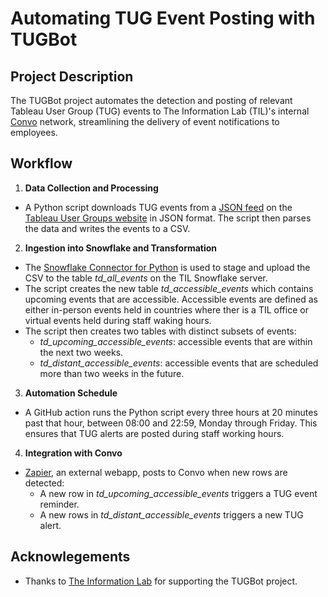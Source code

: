 # Automating TUG Event Posting with TUGBot

## Project Description
The TUGBot project automates the detection and posting of relevant Tableau User Group (TUG) events to The Information Lab (TIL)'s internal [Convo](https://www.convo.com/ "Convo Platform Website") network, streamlining the delivery of event notifications to employees.

## Workflow
1. **Data Collection and Processing**
* A Python script downloads TUG events from a [JSON feed](https://usergroups.tableau.com/api/event/?fields=id,title,description_short,picture,chapter,city,start_date,url,relative_url,video_url,event_type_title,event_type_logo,tags,allows_cohosting&status=Published "TUG Events JSON Feed") on the [Tableau User Groups website](https://usergroups.tableau.com/ "Tableau User Groups Website") in JSON format. The script then parses the data and writes the events to a CSV.
2. **Ingestion into Snowflake and Transformation**
* The [Snowflake Connector for Python](https://docs.snowflake.com/en/developer-guide/python-connector/python-connector "Snowflake Connector Documentation") is used to stage and upload the CSV to the table *td_all_events* on the TIL Snowflake server.
* The script creates the new table *td_accessible_events* which contains upcoming events that are accessible. Accessible events are defined as either in-person events held in countries where ther is a TIL office or virtual events held during staff waking hours.
* The script then creates two tables with distinct subsets of events:
  * *td_upcoming_accessible_events*: accessible events that are within the next two weeks.
  * *td_distant_accessible_events*: accessible events that are scheduled more than two weeks in the future.
3. **Automation Schedule**
* A GitHub action runs the Python script every three hours at 20 minutes past that hour, between 08:00 and 22:59, Monday through Friday. This ensures that TUG alerts are posted during staff working hours.
4. **Integration with Convo**
* [Zapier](https://zapier.com/ "Zapier Website"), an external webapp, posts to Convo when new rows are detected:
  * A new row in *td_upcoming_accessible_events* triggers a TUG event reminder.
  * A new rows in *td_distant_accessible_events* triggers a new TUG alert.
## Acknowlegements
* Thanks to [The Information Lab](https://www.theinformationlab.co.uk/ "The Information Lab Website") for supporting the TUGBot project.
